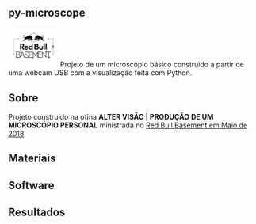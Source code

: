 ## py-microscope
<img src="https://raw.githubusercontent.com/ezefranca/py-microscope/master/logo.png" style="width: 20%; height: 20%"/>
Projeto de um microscópio básico construido a partir de uma webcam USB com a visualização feita com Python.

## Sobre

Projeto construido na ofina **ALTER VISÃO | PRODUÇÃO DE UM MICROSCÓPIO PERSONAL** ministrada no [Red Bull Basement em Maio de 2018](http://www.redbullstation.com.br/eventos/alter-visao-producao-de-um-microscopio-personal/)


## Materiais

## Software

## Resultados

